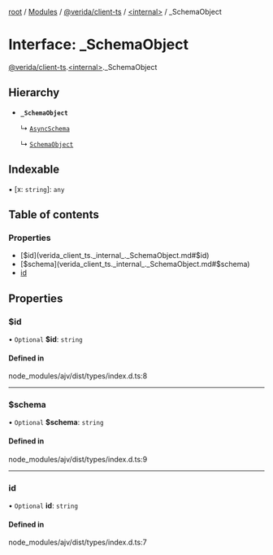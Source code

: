 [root](../README.md) / [Modules](../modules.md) / [@verida/client-ts](../modules/verida_client_ts.md) / [<internal\>](../modules/verida_client_ts._internal_.md) / \_SchemaObject

# Interface: \_SchemaObject

[@verida/client-ts](../modules/verida_client_ts.md).[<internal\>](../modules/verida_client_ts._internal_.md)._SchemaObject

## Hierarchy

- **`_SchemaObject`**

  ↳ [`AsyncSchema`](verida_client_ts._internal_.AsyncSchema.md)

  ↳ [`SchemaObject`](verida_client_ts._internal_.SchemaObject.md)

## Indexable

▪ [x: `string`]: `any`

## Table of contents

### Properties

- [$id](verida_client_ts._internal_._SchemaObject.md#$id)
- [$schema](verida_client_ts._internal_._SchemaObject.md#$schema)
- [id](verida_client_ts._internal_._SchemaObject.md#id)

## Properties

### $id

• `Optional` **$id**: `string`

#### Defined in

node_modules/ajv/dist/types/index.d.ts:8

___

### $schema

• `Optional` **$schema**: `string`

#### Defined in

node_modules/ajv/dist/types/index.d.ts:9

___

### id

• `Optional` **id**: `string`

#### Defined in

node_modules/ajv/dist/types/index.d.ts:7

